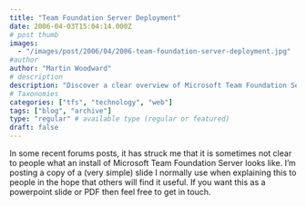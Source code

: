 ```yaml
---
title: "Team Foundation Server Deployment"
date: 2006-04-03T15:04:14.000Z
# post thumb
images:
  - "/images/post/2006/04/2006-team-foundation-server-deployment.jpg"
#author
author: "Martin Woodward"
# description
description: "Discover a clear overview of Microsoft Team Foundation Server installation with a helpful slide and resources for further inquiry."
# Taxonomies
categories: ["tfs", "technology", "web"]
tags: ["blog", "archive"]
type: "regular" # available type (regular or featured)
draft: false
---
```

[](http://www.woodwardweb.com/blog/tfs_deployment.png)[](http://www.woodwardweb.com/blog/tfs_deployment.png)In some recent forums posts, it has struck me that it is sometimes not clear to people what an install of Microsoft Team Foundation Server looks like.  I’m posting a copy of a (very simple) slide I normally use when explaining this to people in the hope that others will find it useful.  If you want this as a powerpoint slide or PDF then feel free to get in touch.